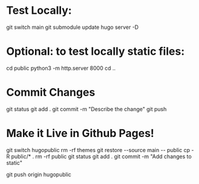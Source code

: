 # Test Locally:

git switch main
git submodule update
hugo server -D


# Optional: to test locally static files:
cd public
python3 -m http.server 8000
cd ..

# Commit Changes 

git status
git add .
git commit -m "Describe the change"
git push


# Make it Live in Github Pages!

git switch hugopublic
rm -rf themes
git restore --source main -- public
cp -R public/* .
rm -rf public
git status
git add .
git commit -m "Add changes to static"

git push origin hugopublic
